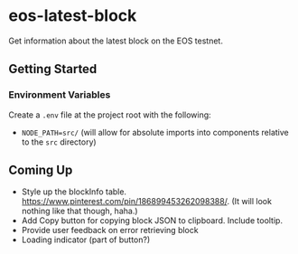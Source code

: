 # eos-latest-block

Get information about the latest block on the EOS testnet.

## Getting Started

### Environment Variables

Create a `.env` file at the project root with the following:
* `NODE_PATH=src/` (will allow for absolute imports into components relative to the `src` directory)

## Coming Up
* Style up the blockInfo table. https://www.pinterest.com/pin/186899453262098388/. (It will look nothing like that though, haha.)
* Add Copy button for copying block JSON to clipboard. Include tooltip.
* Provide user feedback on error retrieving block
* Loading indicator (part of button?)

